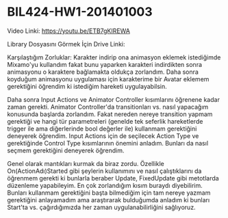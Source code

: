 # BIL424-HW1-201401003

Video Linki: https://youtu.be/ETB7gKIREWA

Library Dosyasını Görmek İçin Drive Linki: 

Karşılaştığım Zorluklar: Karakter indirip ona animasyon eklemek istediğimde Mixamo'yu kullandım fakat bunu yaparken karakteri indirdikten sonra animasyonu o karaktere bağlamakta oldukça zorlandım. Daha sonra koyduğum animasyonu uygulaması için karakterime bir Avatar eklemem gerektiğini öğrendim ki istediğim hareketi uygulayabilsin.

Daha sonra Input Actions ve Animator Controller kısımlarını öğrenene kadar zaman gerekti. Animator Controller'da transitionları vs. nasıl yapacağım konusunda başlarda zorlandım. Fakat nereden nereye transition yapmam gerektiği ve hangi tür parametreleri (genelde tek seferlik hareketlerde trigger ile ama diğerlerinde bool değerler ile) kullanmam gerektiğini deneyerek öğrendim. Input Actions için de seçilecek Action Type ve gerektiğinde Control Type kısımlarının önemini anladım. Bunları da nasıl seçmem gerektiğini deneyerek öğrendim.

Genel olarak mantıkları kurmak da biraz zordu. Özellikle On(ActionAdı)Started gibi şeylerin kullanımını ve nasıl çalıştıklarını da öğrenmem gerekti ki bunlarla beraber Update, FixedUpdate gibi metotlarda düzenleme yapabileyim. En çok zorlandığım kısım buraydı diyebilirim. Bunları kullanmam gerektiğini başta bilmediğim için tam nereye yazmam gerektiğini anlayamadım ama araştırarak bulduğumda anladım ki bunları Start'ta vs. çağırdığımızda her zaman uygulanabilirliğini sağlıyoruz.
